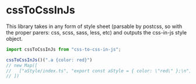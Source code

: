 # cssToCssInJs

This library takes in any form of style sheet (parsable by postcss, so with the proper parers: css, scss, sass, less, etc) and outputs the css-in-js style object.

``` js
import cssToCssInJs from "css-to-css-in-js";

cssToCssInJs()(".a {color: red}")
// new Map([
//   ["aStyle/index.ts", "export const aStyle = { color: \"red\" };\n"],
// ])
```
